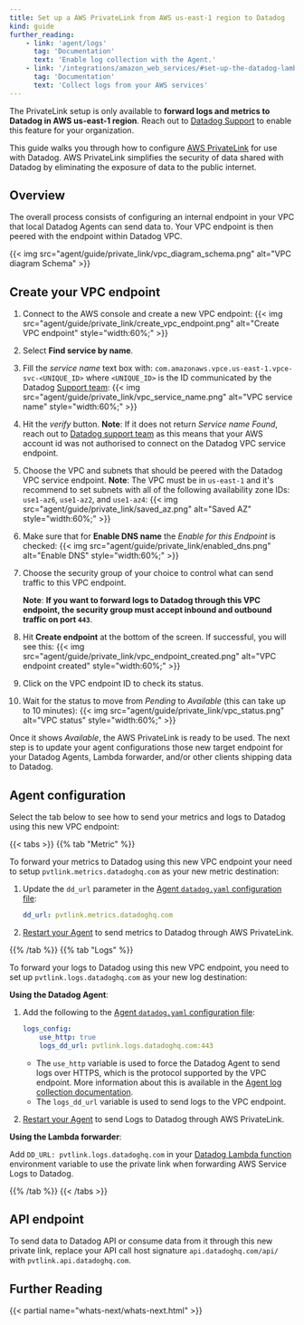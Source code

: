 ```yaml
---
title: Set up a AWS PrivateLink from AWS us-east-1 region to Datadog
kind: guide
further_reading:
    - link: 'agent/logs'
      tag: 'Documentation'
      text: 'Enable log collection with the Agent.'
    - link: '/integrations/amazon_web_services/#set-up-the-datadog-lambda-function'
      tag: 'Documentation'
      text: 'Collect logs from your AWS services'
---
```


<div class="alert alert-info">
The PrivateLink setup is only available to <b>forward logs and metrics to Datadog in AWS us-east-1 region</b>. Reach out to <a href="/help">Datadog Support</a> to enable this feature for your organization.
</div>

This guide walks you through how to configure [AWS PrivateLink][1] for use with Datadog. AWS PrivateLink simplifies the security of data shared with Datadog by eliminating the exposure of data to the public internet.

## Overview

The overall process consists of configuring an internal endpoint in your VPC that local Datadog Agents can send data to. Your VPC endpoint is then peered with the endpoint within Datadog VPC.

{{< img src="agent/guide/private_link/vpc_diagram_schema.png" alt="VPC diagram Schema" >}}

## Create your VPC endpoint

1. Connect to the AWS console and create a new VPC endpoint:
   {{< img src="agent/guide/private_link/create_vpc_endpoint.png" alt="Create VPC endpoint" style="width:60%;" >}}
2. Select **Find service by name**.
3. Fill the _service name_ text box with: `com.amazonaws.vpce.us-east-1.vpce-svc-<UNIQUE_ID>` where `<UNIQUE_ID>` is the ID communicated by the Datadog [Support team][2]:
   {{< img src="agent/guide/private_link/vpc_service_name.png" alt="VPC service name" style="width:60%;" >}}
4. Hit the _verify_ button.
   **Note**: If it does not return _Service name Found_, reach out to [Datadog support team][2] as this means that your AWS account id was not authorised to connect on the Datadog VPC service endpoint.
5. Choose the VPC and subnets that should be peered with the Datadog VPC service endpoint.
   **Note**: The VPC must be in `us-east-1` and it's recommend to set subnets with all of the following availability zone IDs: `use1-az6`, `use1-az2`, and `use1-az4`:
   {{< img src="agent/guide/private_link/saved_az.png" alt="Saved AZ" style="width:60%;" >}}
6. Make sure that for **Enable DNS name** the _Enable for this Endpoint_ is checked:
   {{< img src="agent/guide/private_link/enabled_dns.png" alt="Enable DNS" style="width:60%;" >}}
7. Choose the security group of your choice to control what can send traffic to this VPC endpoint.

    **Note**: **If you want to forward logs to Datadog through this VPC endpoint, the security group must accept inbound and outbound traffic on port `443`**.

8. Hit **Create endpoint** at the bottom of the screen. If successful, you will see this:
   {{< img src="agent/guide/private_link/vpc_endpoint_created.png" alt="VPC endpoint created" style="width:60%;" >}}
9. Click on the VPC endpoint ID to check its status.
10. Wait for the status to move from _Pending_ to _Available_ (this can take up to 10 minutes):
    {{< img src="agent/guide/private_link/vpc_status.png" alt="VPC status" style="width:60%;" >}}

Once it shows _Available_, the AWS PrivateLink is ready to be used. The next step is to update your agent configurations those new target endpoint for your Datadog Agents, Lambda forwarder, and/or other clients shipping data to Datadog.

## Agent configuration

Select the tab below to see how to send your metrics and logs to Datadog using this new VPC endpoint:

{{< tabs >}}
{{% tab "Metric" %}}

To forward your metrics to Datadog using this new VPC endpoint your need to setup `pvtlink.metrics.datadoghq.com` as your new metric destination:

1. Update the `dd_url` parameter in the [Agent `datadog.yaml` configuration file][1]:

    ```yaml
    dd_url: pvtlink.metrics.datadoghq.com
    ```

2. [Restart your Agent][2] to send metrics to Datadog through AWS PrivateLink.


[1]: /agent/guide/agent-configuration-files/#agent-main-configuration-file
[2]: /agent/guide/agent-commands/#restart-the-agent
{{% /tab %}}
{{% tab "Logs" %}}

To forward your logs to Datadog using this new VPC endpoint, you need to set up `pvtlink.logs.datadoghq.com` as your new log destination:

**Using the Datadog Agent**:

1. Add the following to the [Agent `datadog.yaml` configuration file][1]:

    ```yaml
    logs_config:
        use_http: true
        logs_dd_url: pvtlink.logs.datadoghq.com:443
    ```

    - The `use_http` variable is used to force the Datadog Agent to send logs over HTTPS, which is the protocol supported by the VPC endpoint. More information about this is available in the [Agent log collection documentation][2].
    - The `logs_dd_url` variable is used to send logs to the VPC endpoint.

2. [Restart your Agent][3] to send Logs to Datadog through AWS PrivateLink.

**Using the Lambda forwarder**:

Add `DD_URL: pvtlink.logs.datadoghq.com` in your [Datadog Lambda function][4] environment variable to use the private link when forwarding AWS Service Logs to Datadog.


[1]: /agent/guide/agent-configuration-files/#agent-main-configuration-file
[2]: /agent/logs/?tab=tailexistingfiles#send-logs-over-https
[3]: /agent/guide/agent-commands/#restart-the-agent
[4]: /integrations/amazon_web_services/#set-up-the-datadog-lambda-function
{{% /tab %}}
{{< /tabs >}}

## API endpoint

To send data to Datadog API or consume data from it through this new private link, replace your API call host signature `api.datadoghq.com/api/` with `pvtlink.api.datadoghq.com`.

## Further Reading

{{< partial name="whats-next/whats-next.html" >}}

[1]: https://aws.amazon.com/privatelink/
[2]: /help
